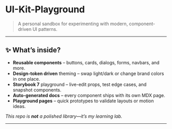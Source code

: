 # UI-Kit-Playground

> A personal sandbox for experimenting with modern, component-driven UI patterns.  

---

## ✨ What’s inside?

- **Reusable components** – buttons, cards, dialogs, forms, navbars, and more.
- **Design-token driven** theming – swap light/dark or change brand colors in one place.
- **Storybook 7** playground – live-edit props, test edge cases, and snapshot components.
- **Auto-generated docs** – every component ships with its own MDX page.
- **Playground pages** – quick prototypes to validate layouts or motion ideas.

_This repo is **not** a polished library—it’s my learning lab._

---
